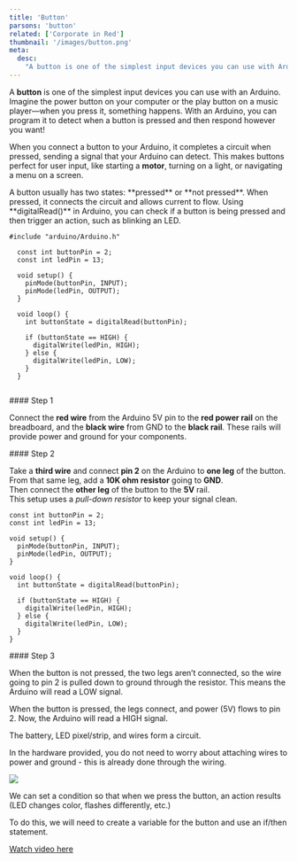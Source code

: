 ```yaml
---
title: 'Button'
parsons: 'button'
related: ['Corporate in Red']
thumbnail: '/images/button.png'
meta:
  desc:
    "A button is one of the simplest input devices you can use with Arduino. Here's how you can detect when it's pressed!"
---
```


A **button** is one of the simplest input devices you can use with an Arduino. Imagine the power button on your computer or the play button on a music player—when you press it, something happens. With an Arduino, you can program it to detect when a button is pressed and then respond however you want!

When you connect a button to your Arduino, it completes a circuit when pressed, sending a signal that your Arduino can detect. This makes buttons perfect for user input, like starting a **motor**, turning on a light, or navigating a menu on a screen.

<collapsible title="Arduino Assembly">
A button usually has two states: **pressed** or **not pressed**. When pressed, it connects the circuit and allows current to flow. Using **digitalRead()** in Arduino, you can check if a button is being pressed and then trigger an action, such as blinking an LED.

```arduino/
#include "arduino/Arduino.h"

  const int buttonPin = 2;
  const int ledPin = 13;

  void setup() {
    pinMode(buttonPin, INPUT);
    pinMode(ledPin, OUTPUT);
  }

  void loop() {
    int buttonState = digitalRead(buttonPin);

    if (buttonState == HIGH) {
      digitalWrite(ledPin, HIGH);
    } else {
      digitalWrite(ledPin, LOW);
    }
  }


```

<step img="/images/button-circuit.png">
#### Step 1

Connect the **red wire** from the Arduino 5V pin to the **red power rail** on the breadboard, and the **black wire** from GND to the **black rail**. These rails will provide power and ground for your components.
</step>

<step img="/images/button-circuit.png">
#### Step 2

Take a **third wire** and connect **pin 2** on the Arduino to **one leg** of the button.  
From that same leg, add a **10K ohm resistor** going to **GND**.  
Then connect the **other leg** of the button to the **5V** rail.  
This setup uses a *pull-down resistor* to keep your signal clean.
</step>

<step>
<div slot="left">

```arduino
const int buttonPin = 2;
const int ledPin = 13;

void setup() {
  pinMode(buttonPin, INPUT);
  pinMode(ledPin, OUTPUT);
}

void loop() {
  int buttonState = digitalRead(buttonPin);

  if (buttonState == HIGH) {
    digitalWrite(ledPin, HIGH);
  } else {
    digitalWrite(ledPin, LOW);
  }
}
```
</div>
#### Step 3

When the button is not pressed, the two legs aren’t connected, so the wire going to pin 2 is pulled down to ground through the resistor. This means the Arduino will read a LOW signal.

When the button is pressed, the legs connect, and power (5V) flows to pin 2. Now, the Arduino will read a HIGH signal.

</step>
</collapsible>

<script>
    var initial = 
        `const int BUTTON_PIN = 4;

        int buttonState = 0;

        void setup() {
            Serial.begin(9600); 
            // initialize the LED pin as an output:
            pinMode(LED_BUILTIN, OUTPUT);
            // initialize the pushbutton pin as an input:
            pinMode(BUTTON_PIN, INPUT);
        }

        void loop() {
            // read the state of the pushbutton value:
            buttonState = digitalRead(BUTTON_PIN);

            // check if the pushbutton is pressed. If it is, the buttonState is HIGH:
            if (buttonState == HIGH) {
                Serial.println("Button HIGH"); 
                // turn LED on:
                digitalWrite(LED_BUILTIN, HIGH);
            } else {
                Serial.println("Button LOW"); 
                // turn LED off:
                digitalWrite(LED_BUILTIN, LOW);
            }

            delay(10);
        }`;
</script>
<parsons></parsons>
<collapsible title="Trinket Assembly">

The battery, LED pixel/strip, and wires form a circuit.

In the hardware provided, you do not need to worry about attaching wires to power and ground - this is already done through the wiring.

<img src="/images/buttontrinket.jpg">

We can set a condition so that when we press the button, an action results (LED changes color, flashes differently, etc.)

To do this, we will need to create a variable for the button and use an if/then statement.

[Watch video here](https://www.loom.com/share/91ea5b53f24645d8a4d485fd4259e5e0?t=130)

</collapsible>
